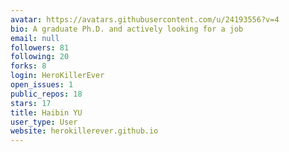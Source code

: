 ```yaml
---
avatar: https://avatars.githubusercontent.com/u/24193556?v=4
bio: A graduate Ph.D. and actively looking for a job
email: null
followers: 81
following: 20
forks: 8
login: HeroKillerEver
open_issues: 1
public_repos: 18
stars: 17
title: Haibin YU
user_type: User
website: herokillerever.github.io
---
```

